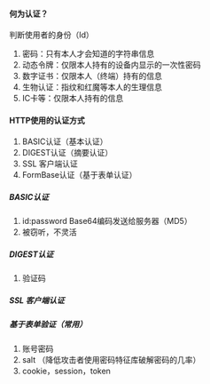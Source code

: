 #### 何为认证？
判断使用者的身份（Id）

1. 密码：只有本人才会知道的字符串信息
2. 动态令牌：仅限本人持有的设备内显示的一次性密码
3. 数字证书：仅限本人（终端）持有的信息
4. 生物认证：指纹和红魔等本人的生理信息
5. IC卡等：仅限本人持有的信息

#### HTTP使用的认证方式
1. BASIC认证（基本认证）
2. DIGEST认证（摘要认证）
3. SSL 客户端认证
4. FormBase认证（基于表单认证）

##### BASIC认证
1. id:password Base64编码发送给服务器（MD5）
2. 被窃听，不灵活
##### DIGEST认证
1. 验证码
##### SSL 客户端认证

##### 基于表单验证（常用）
1. 账号密码
2. salt （降低攻击者使用密码特征库破解密码的几率）
3. cookie，session，token



